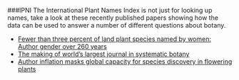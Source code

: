 ###IPNI<a name="ipni"></a>
The International Plant Names Index is not just for looking up names, take a look at these recently published papers showing how the data can be used to answer a number of different questions about botany. 

- [Fewer than three percent of land plant species named by women: Author gender over 260 years](http://www.ingentaconnect.com/content/iapt/tax/2015/00000064/00000002/art00003)
- [The making of world’s largest journal in systematic botany](http://biotaxa.org/Phytotaxa/article/view/phytotaxa.191.1.1)
- [Author inflation masks global capacity for species discovery in flowering plants](http://onlinelibrary.wiley.com/doi/10.1111/nph.12522/abstract)
